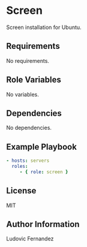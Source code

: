 # Screen

Screen installation for Ubuntu.

## Requirements

No requirements.

## Role Variables

No variables.

## Dependencies

No dependencies.

## Example Playbook

```yml
- hosts: servers
  roles:
     - { role: screen }
```

## License

MIT

## Author Information

Ludovic Fernandez
